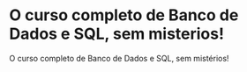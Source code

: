 # O curso completo de Banco de Dados e SQL, sem misterios! 
 O curso completo de Banco de Dados e SQL, sem mistérios! 
